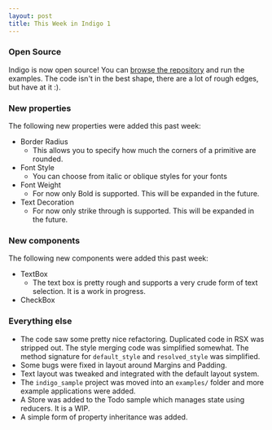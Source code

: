 ```yaml
---
layout: post
title: This Week in Indigo 1
---
```


### Open Source
Indigo is now open source! You can [browse the repository](https://github.com/nc4rrillo/indigo) and run the examples. 
The code isn't in the best shape, there are a lot of rough edges, but have at it :).

### New properties
The following new properties were added this past week:
- Border Radius
  * This allows you to specify how much the corners of a primitive are rounded.
- Font Style
  * You can choose from italic or oblique styles for your fonts
- Font Weight
  * For now only Bold is supported. This will be expanded in the future.
- Text Decoration
  * For now only strike through is supported. This will be expanded in the future.

### New components
The following new components were added this past week:

- TextBox
  * The text box is pretty rough and supports a very crude form of text selection. It is a work in progress.
- CheckBox

### Everything else
- The code saw some pretty nice refactoring. Duplicated code in RSX was stripped out. The style merging code was simplified somewhat. The method signature for `default_style` and `resolved_style` was simplified. 
- Some bugs were fixed in layout around Margins and Padding. 
- Text layout was tweaked and integrated with the default layout system. 
- The `indigo_sample` project was moved into an `examples/` folder and more example applications were added.
- A Store was added to the Todo sample which manages state using reducers. It is a WIP.
- A simple form of property inheritance was added. 


